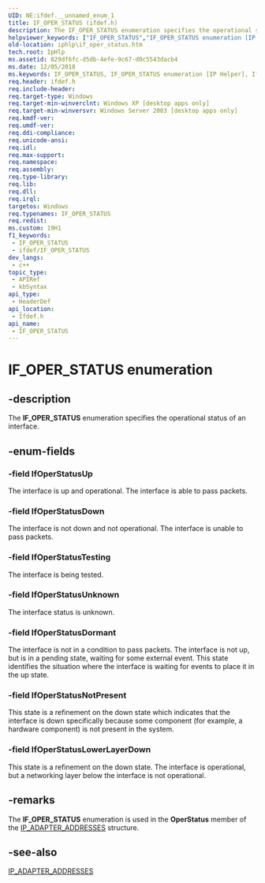 ```yaml
---
UID: NE:ifdef.__unnamed_enum_1
title: IF_OPER_STATUS (ifdef.h)
description: The IF_OPER_STATUS enumeration specifies the operational status of an interface.
helpviewer_keywords: ["IF_OPER_STATUS","IF_OPER_STATUS enumeration [IP Helper]","IfOperStatusDormant","IfOperStatusDown","IfOperStatusLowerLayerDown","IfOperStatusNotPresent","IfOperStatusTesting","IfOperStatusUnknown","IfOperStatusUp","ifdef/IF_OPER_STATUS","ifdef/IfOperStatusDormant","ifdef/IfOperStatusDown","ifdef/IfOperStatusLowerLayerDown","ifdef/IfOperStatusNotPresent","ifdef/IfOperStatusTesting","ifdef/IfOperStatusUnknown","ifdef/IfOperStatusUp","iphlp.if_oper_status"]
old-location: iphlp\if_oper_status.htm
tech.root: IpHlp
ms.assetid: 829df6fc-d5db-4efe-9c67-d0c5543dacb4
ms.date: 12/05/2018
ms.keywords: IF_OPER_STATUS, IF_OPER_STATUS enumeration [IP Helper], IfOperStatusDormant, IfOperStatusDown, IfOperStatusLowerLayerDown, IfOperStatusNotPresent, IfOperStatusTesting, IfOperStatusUnknown, IfOperStatusUp, ifdef/IF_OPER_STATUS, ifdef/IfOperStatusDormant, ifdef/IfOperStatusDown, ifdef/IfOperStatusLowerLayerDown, ifdef/IfOperStatusNotPresent, ifdef/IfOperStatusTesting, ifdef/IfOperStatusUnknown, ifdef/IfOperStatusUp, iphlp.if_oper_status
req.header: ifdef.h
req.include-header: 
req.target-type: Windows
req.target-min-winverclnt: Windows XP [desktop apps only]
req.target-min-winversvr: Windows Server 2003 [desktop apps only]
req.kmdf-ver: 
req.umdf-ver: 
req.ddi-compliance: 
req.unicode-ansi: 
req.idl: 
req.max-support: 
req.namespace: 
req.assembly: 
req.type-library: 
req.lib: 
req.dll: 
req.irql: 
targetos: Windows
req.typenames: IF_OPER_STATUS
req.redist: 
ms.custom: 19H1
f1_keywords:
 - IF_OPER_STATUS
 - ifdef/IF_OPER_STATUS
dev_langs:
 - c++
topic_type:
 - APIRef
 - kbSyntax
api_type:
 - HeaderDef
api_location:
 - Ifdef.h
api_name:
 - IF_OPER_STATUS
---
```


# IF_OPER_STATUS enumeration


## -description

The <b>IF_OPER_STATUS</b> enumeration specifies the operational status of an interface.

## -enum-fields

### -field IfOperStatusUp

The interface is up and operational. The interface is able to pass packets.

### -field IfOperStatusDown

The interface is not down and not operational. The interface is unable to pass packets.

### -field IfOperStatusTesting

The interface is being tested.

### -field IfOperStatusUnknown

The interface status is unknown.

### -field IfOperStatusDormant

The interface is not
   in a condition to pass packets. The interface is  not up, but is
   in a pending state, waiting for some external event.  This state identifies the situation where the
   interface is waiting for events to place it in the up state.

### -field IfOperStatusNotPresent

This state is a refinement on the down state which
   indicates that the interface is down specifically because
   some component (for example, a hardware component) is not present in
   the system.

### -field IfOperStatusLowerLayerDown

This state is a refinement on the down state.
   The interface is operational, but a networking layer below the interface is not operational.

## -remarks

The <b>IF_OPER_STATUS</b> enumeration is used in the <b>OperStatus</b> member of the <a href="https://docs.microsoft.com/windows/desktop/api/iptypes/ns-iptypes-ip_adapter_addresses_lh">IP_ADAPTER_ADDRESSES</a>  structure.

## -see-also

<a href="https://docs.microsoft.com/windows/desktop/api/iptypes/ns-iptypes-ip_adapter_addresses_lh">IP_ADAPTER_ADDRESSES</a>

